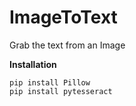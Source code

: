 # ImageToText
Grab the text from an Image

**Installation**
```
pip install Pillow
pip install pytesseract
```
